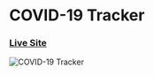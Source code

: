 # COVID-19 Tracker

### [Live Site](http://RedouanBuu.github.io/covid-19-tracker)

![COVID-19 Tracker](https://i.ibb.co/X87BqVY/Screenshot-2020-04-13-at-10-14-58.png)